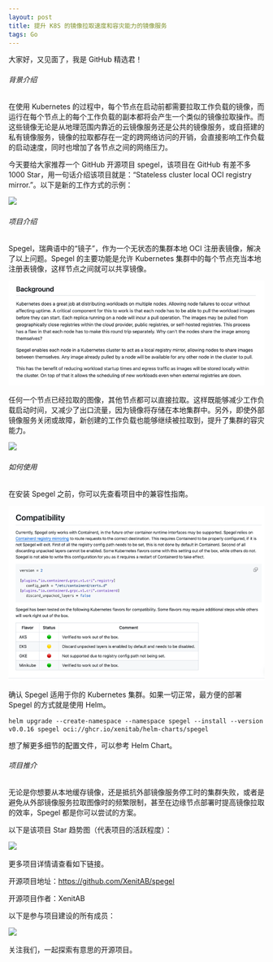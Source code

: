 ```yaml
---
layout: post
title: 提升 K8S 的镜像拉取速度和容灾能力的镜像服务
tags: Go
---
```


大家好，又见面了，我是 GitHub 精选君！

###### 背景介绍

在使用 Kubernetes 的过程中，每个节点在启动前都需要拉取工作负载的镜像，而运行在每个节点上的每个工作负载的副本都将会产生一个类似的镜像拉取操作。而这些镜像无论是从地理范围内靠近的云镜像服务还是公共的镜像服务，或自搭建的私有镜像服务，镜像的拉取都存在一定的跨网络访问的开销，会直接影响工作负载的启动速度，同时也增加了各节点之间的网络压力。

今天要给大家推荐一个 GitHub 开源项目 spegel，该项目在 GitHub 有差不多 1000 Star，用一句话介绍该项目就是：“Stateless cluster local OCI registry mirror.”。以下是新的工作方式的示例：

![](https://raw.githubusercontent.com/XenitAB/spegel/master/./assets/overview.gif)

###### 项目介绍

Spegel，瑞典语中的“镜子”，作为一个无状态的集群本地 OCI 注册表镜像，解决了以上问题。Spegel 的主要功能是允许 Kubernetes 集群中的每个节点充当本地注册表镜像，这样节点之间就可以共享镜像。

![](https://raw.githubusercontent.com/ZhuPeng/pic/master/images/compress_image-20240124222240743.png)

任何一个节点已经拉取的图像，其他节点都可以直接拉取。这样既能够减少工作负载启动时间，又减少了出口流量，因为镜像将存储在本地集群中。另外，即使外部镜像服务关闭或故障，新创建的工作负载也能够继续被拉取到，提升了集群的容灾能力。

![](https://raw.githubusercontent.com/XenitAB/spegel/master/./assets/architecture.jpg)

###### 如何使用

在安装 Spegel 之前，你可以先查看项目中的兼容性指南。

![](https://raw.githubusercontent.com/ZhuPeng/pic/master/images/compress_image-20240124222429921.png)

确认 Spegel 适用于你的 Kubernetes 集群。如果一切正常，最方便的部署 Spegel 的方式就是使用 Helm。

```shell
helm upgrade --create-namespace --namespace spegel --install --version v0.0.16 spegel oci://ghcr.io/xenitab/helm-charts/spegel
```
想了解更多细节的配置文件，可以参考 Helm Chart。

###### 项目推介

无论是你想要从本地缓存镜像，还是抵抗外部镜像服务停工时的集群失败，或者是避免从外部镜像服务拉取图像时的频繁限制，甚至在边缘节点部署时提高镜像拉取的效率，Spegel 都是你可以尝试的方案。


以下是该项目 Star 趋势图（代表项目的活跃程度）：

![](https://api.star-history.com/svg?repos=XenitAB/spegel&type=Timeline)

更多项目详情请查看如下链接。

开源项目地址：https://github.com/XenitAB/spegel 

开源项目作者：XenitAB

以下是参与项目建设的所有成员：

![](https://contrib.rocks/image?repo=XenitAB/spegel)

关注我们，一起探索有意思的开源项目。

